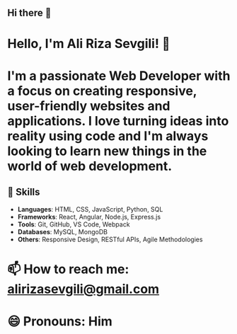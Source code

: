 ## Hi there 👋

# Hello, I'm Ali Riza Sevgili! 👋

# I'm a passionate Web Developer with a focus on creating responsive, user-friendly websites and applications. I love turning ideas into reality using code and I'm always looking to learn new things in the world of web development.

## 🚀 Skills

- **Languages**: HTML, CSS, JavaScript, Python, SQL
- **Frameworks**: React, Angular, Node.js, Express.js
- **Tools**: Git, GitHub, VS Code, Webpack
- **Databases**: MySQL, MongoDB
- **Others**: Responsive Design, RESTful APIs, Agile Methodologies

# 📫 How to reach me: alirizasevgili@gmail.com
# 😄 Pronouns: Him



